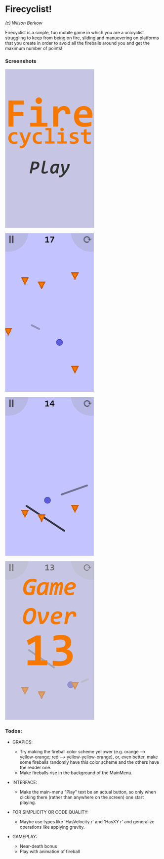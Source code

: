 ﻿# Firecyclist!
*(c) Wilson Berkow*

Firecyclist is a simple, fun mobile game in which you are a unicyclist struggling to keep from being on
fire, sliding and manuevering on platforms that you create in order to avoid all the
fireballs around you and get the maximum number of points!

### Screenshots
![Screenshot 0](screenshots/screenshot-0-home.png)

![Screenshot 1a](screenshots/screenshot-1a-gameplay.png)

![Screenshot 1b](screenshots/screenshot-1b-gameplay.png)

![Screenshot 2](screenshots/screenshot-2-gameover.png)

### Todos:
- GRAPICS:
  - Try making the fireball color scheme yellower (e.g. orange --> yellow-orange; red --> yellow-yellow-orange),
     or, even better, make some fireballs randomly have this color scheme and the others have the redder one.
  - Make fireballs rise in the background of the MainMenu.

- INTERFACE:
  - Make the main-menu "Play" text be an actual button, so only when clicking there (rather
     than anywhere on the screen) one start playing.

- FOR SIMPLICITY OR CODE QUALITY:
  - Maybe use types like 'HasVelocity r' and 'HasXY r' and generalize operations like
     applying gravity.

- GAMEPLAY:
  - Near-death bonus
  - Play with animation of fireball